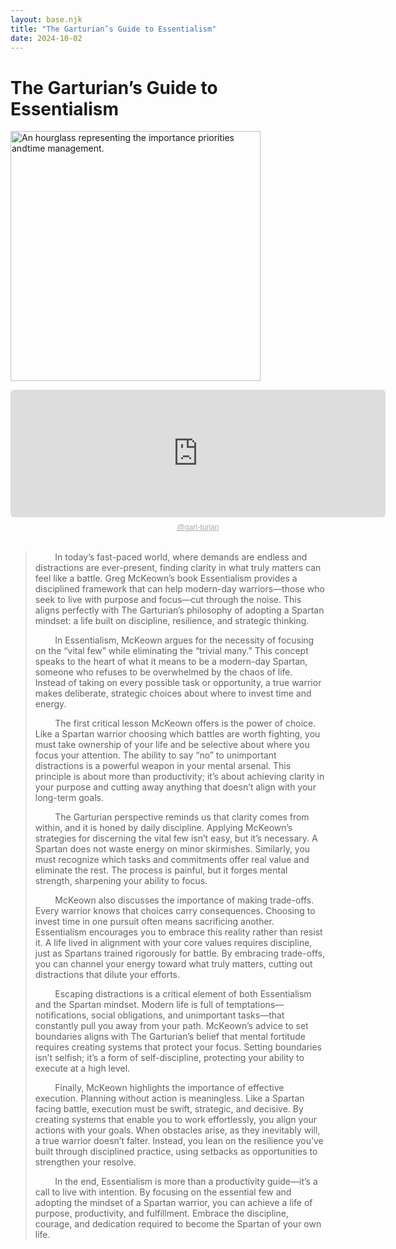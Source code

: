 ```yaml
---
layout: base.njk
title: "The Garturian’s Guide to Essentialism"
date: 2024-10-02
---
```


# The Garturian’s Guide to Essentialism  

<img src="{{ '/assets/images/essentialism.jpg' | assetUrl }}" alt="An hourglass representing the importance priorities andtime management." width="400" class="centered"><br>



<div style="height: 228px; width: 600px;"><iframe src="https://audio.com/embed/audio/1811774493669790?theme=dark" style="display:block; border-radius: 6px; border: none; height: 204px; width: 600px;"></iframe><a href='https://audio.com/gart-turian' style="text-align: center; display: block; color: #A4ABB6; font-size: 12px; font-family: sans-serif; line-height: 16px; margin-top: 8px; overflow: hidden; white-space: nowrap; text-overflow: ellipsis;">@gart-turian</a></div>
<br>
<blockquote>
&nbsp;&nbsp;&nbsp;&nbsp;&nbsp;&nbsp;&nbsp;&nbsp;In today’s fast-paced world, where demands are endless and distractions are ever-present, finding clarity in what truly matters can feel like a battle. Greg McKeown’s book Essentialism provides a disciplined framework that can help modern-day warriors—those who seek to live with purpose and focus—cut through the noise. This aligns perfectly with The Garturian’s philosophy of adopting a Spartan mindset: a life built on discipline, resilience, and strategic thinking.

&nbsp;&nbsp;&nbsp;&nbsp;&nbsp;&nbsp;&nbsp;&nbsp;In Essentialism, McKeown argues for the necessity of focusing on the “vital few” while eliminating the “trivial many.” This concept speaks to the heart of what it means to be a modern-day Spartan, someone who refuses to be overwhelmed by the chaos of life. Instead of taking on every possible task or opportunity, a true warrior makes deliberate, strategic choices about where to invest time and energy.

&nbsp;&nbsp;&nbsp;&nbsp;&nbsp;&nbsp;&nbsp;&nbsp;The first critical lesson McKeown offers is the power of choice. Like a Spartan warrior choosing which battles are worth fighting, you must take ownership of your life and be selective about where you focus your attention. The ability to say “no” to unimportant distractions is a powerful weapon in your mental arsenal. This principle is about more than productivity; it’s about achieving clarity in your purpose and cutting away anything that doesn’t align with your long-term goals.

&nbsp;&nbsp;&nbsp;&nbsp;&nbsp;&nbsp;&nbsp;&nbsp;The Garturian perspective reminds us that clarity comes from within, and it is honed by daily discipline. Applying McKeown’s strategies for discerning the vital few isn’t easy, but it’s necessary. A Spartan does not waste energy on minor skirmishes. Similarly, you must recognize which tasks and commitments offer real value and eliminate the rest. The process is painful, but it forges mental strength, sharpening your ability to focus.

&nbsp;&nbsp;&nbsp;&nbsp;&nbsp;&nbsp;&nbsp;&nbsp;McKeown also discusses the importance of making trade-offs. Every warrior knows that choices carry consequences. Choosing to invest time in one pursuit often means sacrificing another. Essentialism encourages you to embrace this reality rather than resist it. A life lived in alignment with your core values requires discipline, just as Spartans trained rigorously for battle. By embracing trade-offs, you can channel your energy toward what truly matters, cutting out distractions that dilute your efforts.

&nbsp;&nbsp;&nbsp;&nbsp;&nbsp;&nbsp;&nbsp;&nbsp;Escaping distractions is a critical element of both Essentialism and the Spartan mindset. Modern life is full of temptations—notifications, social obligations, and unimportant tasks—that constantly pull you away from your path. McKeown’s advice to set boundaries aligns with The Garturian’s belief that mental fortitude requires creating systems that protect your focus. Setting boundaries isn’t selfish; it’s a form of self-discipline, protecting your ability to execute at a high level.

&nbsp;&nbsp;&nbsp;&nbsp;&nbsp;&nbsp;&nbsp;&nbsp;Finally, McKeown highlights the importance of effective execution. Planning without action is meaningless. Like a Spartan facing battle, execution must be swift, strategic, and decisive. By creating systems that enable you to work effortlessly, you align your actions with your goals. When obstacles arise, as they inevitably will, a true warrior doesn’t falter. Instead, you lean on the resilience you’ve built through disciplined practice, using setbacks as opportunities to strengthen your resolve.

&nbsp;&nbsp;&nbsp;&nbsp;&nbsp;&nbsp;&nbsp;&nbsp;In the end, Essentialism is more than a productivity guide—it’s a call to live with intention. By focusing on the essential few and adopting the mindset of a Spartan warrior, you can achieve a life of purpose, productivity, and fulfillment. Embrace the discipline, courage, and dedication required to become the Spartan of your own life.
</blockquote>


